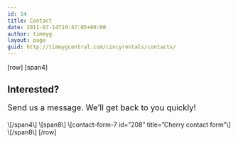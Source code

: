 ```yaml
---
id: 14
title: Contact
date: 2011-07-14T19:47:05+00:00
author: timmyg
layout: page
guid: http://timmygcentral.com/cincyrentals/contacts/
---
```

\[row\] \[span4\] 

## Interested?

<p style="font-size: 18px;line-height: 22px;">
  Send us a message. We&#8217;ll get back to you quickly!
</p> \[/span4\] \[span8\] \[contact-form-7 id=&#8221;208&#8243; title=&#8221;Cherry contact form&#8221;\] \[/span8\] [/row]